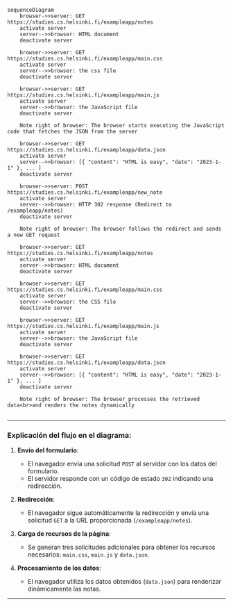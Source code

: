 ```mermaid
sequenceDiagram
    browser->>server: GET https://studies.cs.helsinki.fi/exampleapp/notes
    activate server
    server-->>browser: HTML document
    deactivate server

    browser->>server: GET https://studies.cs.helsinki.fi/exampleapp/main.css
    activate server
    server-->>browser: the css file
    deactivate server

    browser->>server: GET https://studies.cs.helsinki.fi/exampleapp/main.js
    activate server
    server-->>browser: the JavaScript file
    deactivate server

    Note right of browser: The browser starts executing the JavaScript code that fetches the JSON from the server

    browser->>server: GET https://studies.cs.helsinki.fi/exampleapp/data.json
    activate server
    server-->>browser: [{ "content": "HTML is easy", "date": "2023-1-1" }, ... ]
    deactivate server
    
    browser->>server: POST https://studies.cs.helsinki.fi/exampleapp/new_note
    activate server
    server-->>browser: HTTP 302 response (Redirect to /exampleapp/notes)
    deactivate server

    Note right of browser: The browser follows the redirect and sends a new GET request

    browser->>server: GET https://studies.cs.helsinki.fi/exampleapp/notes
    activate server
    server-->>browser: HTML document
    deactivate server

    browser->>server: GET https://studies.cs.helsinki.fi/exampleapp/main.css
    activate server
    server-->>browser: the CSS file
    deactivate server

    browser->>server: GET https://studies.cs.helsinki.fi/exampleapp/main.js
    activate server
    server-->>browser: the JavaScript file
    deactivate server

    browser->>server: GET https://studies.cs.helsinki.fi/exampleapp/data.json
    activate server
    server-->>browser: [{ "content": "HTML is easy", "date": "2023-1-1" }, ... ]
    deactivate server

    Note right of browser: The browser processes the retrieved data<br>and renders the notes dynamically


```
---

### **Explicación del flujo en el diagrama:**

1. **Envío del formulario**:
   - El navegador envía una solicitud `POST` al servidor con los datos del formulario.
   - El servidor responde con un código de estado `302` indicando una redirección.

2. **Redirección**:
   - El navegador sigue automáticamente la redirección y envía una solicitud `GET` a la URL proporcionada (`/exampleapp/notes`).

3. **Carga de recursos de la página**:
   - Se generan tres solicitudes adicionales para obtener los recursos necesarios: `main.css`, `main.js` y `data.json`.

4. **Procesamiento de los datos**:
   - El navegador utiliza los datos obtenidos (`data.json`) para renderizar dinámicamente las notas.

---
